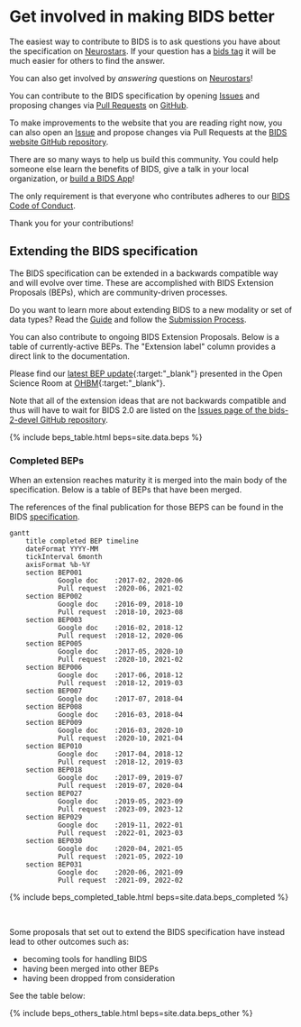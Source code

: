 ---
---

# Get involved in making BIDS better

The easiest way to contribute to BIDS is to ask questions you have about the specification on
[Neurostars](https://neurostars.org).
If your question has a
[bids tag](https://neurostars.org/search?q=tags%3Abids)
it will be much easier for others to find the answer.

You can also get involved by _answering_ questions on
[Neurostars](https://neurostars.org/search?q=tags%3Abids)!

You can contribute to the BIDS specification by opening
[Issues](https://github.com/bids-standard/bids-specification/issues)
and proposing changes via
[Pull Requests](https://github.com/bids-standard/bids-specification/pulls)
on
[GitHub](https://github.com/bids-standard/bids-specification).

To make improvements to the website that you are reading right now, you can also open an
[Issue](https://github.com/bids-standard/bids-website/issues)
and propose changes via Pull Requests at the
[BIDS website GitHub repository](https://github.com/bids-standard/bids-website).

There are so many ways to help us build this community.
You could help someone else learn the benefits of BIDS, give a talk in your local organization, or
[build a BIDS App](https://bids-apps.neuroimaging.io/)!

The only requirement is that everyone who contributes adheres to our
[BIDS Code of Conduct](https://github.com/bids-standard/bids-specification/blob/master/CODE_OF_CONDUCT.md).

Thank you for your contributions!

## Extending the BIDS specification

The BIDS specification can be extended in a backwards compatible way and will evolve over time.
These are accomplished with BIDS Extension Proposals (BEPs), which are community-driven processes.

Do you want to learn more about extending BIDS to a new modality or set of data types?
Read the [Guide](https://bids-extensions.readthedocs.io/en/latest/guide/)
and follow the [Submission Process](https://bids-extensions.readthedocs.io/en/latest/submission/).

You can also contribute to ongoing BIDS Extension Proposals.
Below is a table of currently-active BEPs.
The "Extension label" column provides a direct link to the documentation.

Please find our
[latest BEP update](https://docs.google.com/presentation/d/1uvxJaGgrk58HBWRqLzJTwHjpJKFLGM7YTiNvGwvjMOA/edit?usp=sharing){:target:"_blank"}
presented in the Open Science Room at
[OHBM](https://www.humanbrainmapping.org/i4a/pages/index.cfm?pageid=4041){:target:"_blank"}.

Note that all of the extension ideas that are not backwards compatible and thus will have to wait for BIDS 2.0 are listed on the
[Issues page of the bids-2-devel GitHub repository](https://github.com/bids-standard/bids-2-devel/issues).

{% include beps_table.html beps=site.data.beps %}

### Completed BEPs

When an extension reaches maturity it is merged into the main body of the specification.
Below is a table of BEPs that have been merged.

The references of the final publication for those BEPS
can be found in the BIDS [specification](https://bids-specification.readthedocs.io/en/latest/01-introduction.html#datatype-specific-publications).


<!-- MERMAID GANTT CHART STARTS -->
```mermaid
gantt
    title completed BEP timeline
    dateFormat YYYY-MM
    tickInterval 6month
    axisFormat %b-%Y
    section BEP001
            Google doc    :2017-02, 2020-06
            Pull request  :2020-06, 2021-02
    section BEP002
            Google doc    :2016-09, 2018-10
            Pull request  :2018-10, 2023-08
    section BEP003
            Google doc    :2016-02, 2018-12
            Pull request  :2018-12, 2020-06
    section BEP005
            Google doc    :2017-05, 2020-10
            Pull request  :2020-10, 2021-02
    section BEP006
            Google doc    :2017-06, 2018-12
            Pull request  :2018-12, 2019-03
    section BEP007
            Google doc    :2017-07, 2018-04
    section BEP008
            Google doc    :2016-03, 2018-04
    section BEP009
            Google doc    :2016-03, 2020-10
            Pull request  :2020-10, 2021-04
    section BEP010
            Google doc    :2017-04, 2018-12
            Pull request  :2018-12, 2019-03
    section BEP018
            Google doc    :2017-09, 2019-07
            Pull request  :2019-07, 2020-04
    section BEP027
            Google doc    :2019-05, 2023-09
            Pull request  :2023-09, 2023-12
    section BEP029
            Google doc    :2019-11, 2022-01
            Pull request  :2022-01, 2023-03
    section BEP030
            Google doc    :2020-04, 2021-05
            Pull request  :2021-05, 2022-10
    section BEP031
            Google doc    :2020-06, 2021-09
            Pull request  :2021-09, 2022-02
```
<!-- MERMAID GANTT CHART ENDS -->

{% include beps_completed_table.html beps=site.data.beps_completed %}

<br>

Some proposals that set out to extend the BIDS specification have instead lead to other outcomes such as:

- becoming tools for handling BIDS
- having been merged into other BEPs
- having been dropped from consideration

See the table below:

{% include beps_others_table.html beps=site.data.beps_other %}
